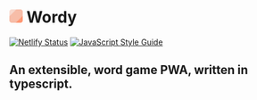 # <img height='24' width='24' src='./src/logo.svg'> Wordy

[![Netlify Status](https://api.netlify.com/api/v1/badges/d385cb1c-c4ea-495d-a9c9-a9d901061e43/deploy-status)](https://wordy-app.netlify.app/)
[![JavaScript Style Guide](https://img.shields.io/badge/code_style-standard-brightgreen.svg)](https://standardjs.com)
## An extensible, word game PWA, written in typescript.
